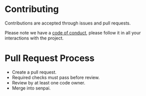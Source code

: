 # Contributing

Contributions are accepted through issues and pull requests.

Please note we have a [code of conduct](https://github.com/libletlib/libletlib/blob/senpai/.github/CODE_OF_CONDUCT.md), please follow it in all your interactions with the project.

# Pull Request Process
* Create a pull request.
* Required checks must pass before review.
* Review by at least one code owner.
* Merge into senpai.
